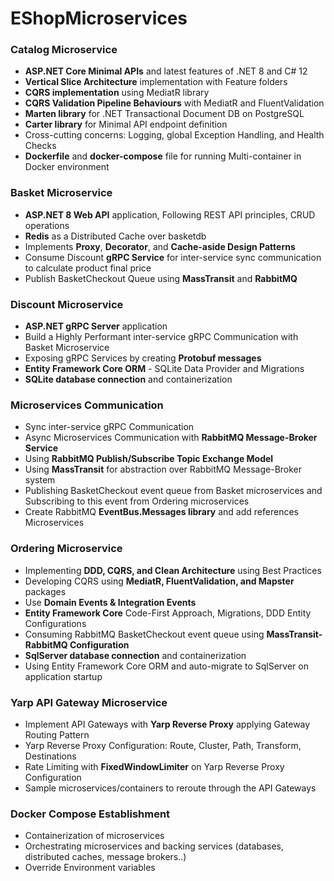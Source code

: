 # EShopMicroservices

### Catalog Microservice

- **ASP.NET Core Minimal APIs** and latest features of .NET 8 and C# 12
- **Vertical Slice Architecture** implementation with Feature folders
- **CQRS implementation** using MediatR library
- **CQRS Validation Pipeline Behaviours** with MediatR and FluentValidation
- **Marten library** for .NET Transactional Document DB on PostgreSQL
- **Carter library** for Minimal API endpoint definition
- Cross-cutting concerns: Logging, global Exception Handling, and Health Checks
- **Dockerfile** and **docker-compose** file for running Multi-container in Docker environment

### Basket Microservice

- **ASP.NET 8 Web API** application, Following REST API principles, CRUD operations
- **Redis** as a Distributed Cache over basketdb
- Implements **Proxy**, **Decorator**, and **Cache-aside Design Patterns**
- Consume Discount **gRPC Service** for inter-service sync communication to calculate product final price
- Publish BasketCheckout Queue using **MassTransit** and **RabbitMQ**

### Discount Microservice

- **ASP.NET gRPC Server** application
- Build a Highly Performant inter-service gRPC Communication with Basket Microservice
- Exposing gRPC Services by creating **Protobuf messages**
- **Entity Framework Core ORM** - SQLite Data Provider and Migrations
- **SQLite database connection** and containerization

### Microservices Communication

- Sync inter-service gRPC Communication
- Async Microservices Communication with **RabbitMQ Message-Broker Service**
- Using **RabbitMQ Publish/Subscribe Topic Exchange Model**
- Using **MassTransit** for abstraction over RabbitMQ Message-Broker system
- Publishing BasketCheckout event queue from Basket microservices and Subscribing to this event from Ordering microservices
- Create RabbitMQ **EventBus.Messages library** and add references Microservices

### Ordering Microservice

- Implementing **DDD, CQRS, and Clean Architecture** using Best Practices
- Developing CQRS using **MediatR, FluentValidation, and Mapster** packages
- Use **Domain Events & Integration Events**
- **Entity Framework Core** Code-First Approach, Migrations, DDD Entity Configurations
- Consuming RabbitMQ BasketCheckout event queue using **MassTransit-RabbitMQ Configuration**
- **SqlServer database connection** and containerization
- Using Entity Framework Core ORM and auto-migrate to SqlServer on application startup

### Yarp API Gateway Microservice

- Implement API Gateways with **Yarp Reverse Proxy** applying Gateway Routing Pattern
- Yarp Reverse Proxy Configuration: Route, Cluster, Path, Transform, Destinations
- Rate Limiting with **FixedWindowLimiter** on Yarp Reverse Proxy Configuration
- Sample microservices/containers to reroute through the API Gateways

### Docker Compose Establishment

- Containerization of microservices
- Orchestrating microservices and backing services (databases, distributed caches, message brokers..)
- Override Environment variables
